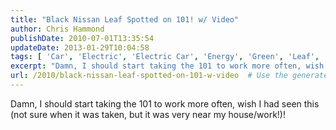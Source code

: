 ```yaml
---
title: "Black Nissan Leaf Spotted on 101! w/ Video"
author: Chris Hammond
publishDate: 2010-07-01T13:35:54
updateDate: 2013-01-29T10:04:58
tags: [ 'Car', 'Electric', 'Electric Car', 'Energy', 'Green', 'Leaf', 'Nissan', 'Nissan Leaf' ]
excerpt: "Damn, I should start taking the 101 to work more often, wish I had seen this (not sure when it was taken, but it was very near my house/work!)!"
url: /2010/black-nissan-leaf-spotted-on-101-w-video  # Use the generated URL with year
---
```

<p>Damn, I should start taking the 101 to work more often, wish I had seen this (not sure when it was taken, but it was very near my house/work!)!</p> <object width="500" height="405"> <param name="movie" value="https://www.youtube.com/v/JEMSVlD1e9c&amp;hl=en_US&amp;fs=1?color1=0x234900&amp;color2=0x4e9e00&amp;border=1"> <param name="allowFullScreen" value="true"> <param name="allowscriptaccess" value="always"><embed src="https://www.youtube.com/v/JEMSVlD1e9c&amp;hl=en_US&amp;fs=1?color1=0x234900&amp;color2=0x4e9e00&amp;border=1" type="application/x-shockwave-flash" allowscriptaccess="always" allowfullscreen="true" width="500" height="405"></object>
